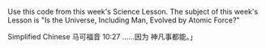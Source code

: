 Use this code from this week's Science Lesson. The subject of this week's Lesson is "Is the Universe, Including Man, Evolved by Atomic Force?" 

Simplified Chinese 
马可福音 10:27 ……因为 神凡事都能。」

